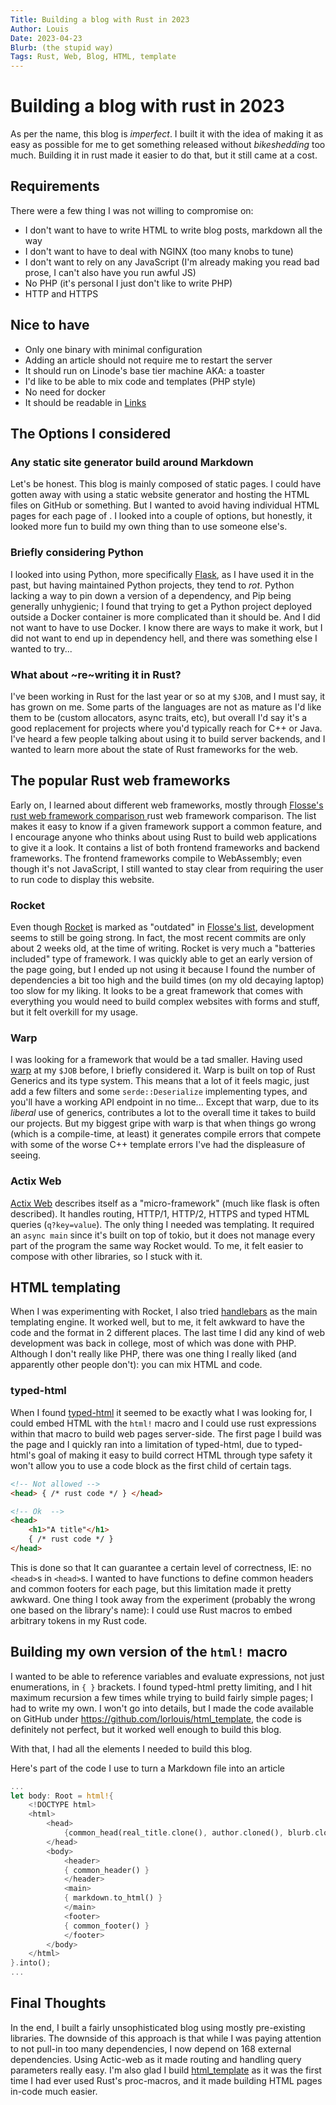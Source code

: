 ```yaml
---
Title: Building a blog with Rust in 2023
Author: Louis
Date: 2023-04-23
Blurb: (the stupid way)
Tags: Rust, Web, Blog, HTML, template
---
```

# Building a blog with rust in 2023

As per the name, this blog is *imperfect*. I built it with the idea of making it
as easy as possible for me to get something released without *bikeshedding* too
much. Building it in rust made it easier to do that, but it still came at a
cost.

## Requirements

There were a few thing I was not willing to compromise on:

* I don't want to have to write HTML to write blog posts, markdown all the way
* I don't want to have to deal with NGINX (too many knobs to tune)
* I don't want to rely on any JavaScript (I'm already making you read bad
  prose, I can't also have you run awful JS)
* No PHP (it's personal I just don't like to write PHP)
* HTTP and HTTPS

## Nice to have

* Only one binary with minimal configuration
* Adding an article should not require me to restart the server
* It should run on Linode's base tier machine AKA: a toaster
* I'd like to be able to mix code and templates (PHP style)
* No need for docker
* It should be readable in [Links](http://links.twibright.com/)

## The Options I considered

### Any static site generator build around Markdown

Let's be honest. This blog is mainly composed of static pages. I could have
gotten away with using a static website generator and hosting the
HTML files on GitHub or something. But I wanted to avoid having individual HTML
pages for each page of </articles>. I looked into a couple of options, but
honestly, it looked more fun to build my own thing than to use someone else's.

### Briefly considering Python

I looked into using Python, more specifically
[Flask](https://flask.palletsprojects.com/en/2.2.x/), as I have used it in the
past, but having maintained Python projects, they tend to *rot*. Python lacking
a way to pin down a version of a dependency, and Pip being generally
unhygienic; I found that trying to get a Python project deployed outside a
Docker container is more complicated than it should be. And I did not want to
have to use Docker. I know there are ways to make it work, but I did not want
to end up in dependency hell, and there was something else I wanted to try...

### What about ~re~writing it in Rust?

I've been working in Rust for the last year or so at my `$JOB`, and I must
say, it has grown on me. Some parts of the languages are not as mature as I'd
like them to be (custom allocators, async traits, etc), but overall I'd say
it's a good replacement for projects where you'd typically reach for C++ or
Java. I've heard a few people talking about using it to build server backends,
and I wanted to learn more about the state of Rust frameworks for the web.

## The popular Rust web frameworks

Early on, I learned about different web frameworks, mostly through [Flosse's
rust web framework comparison
](https://github.com/flosse/rust-web-framework-comparison) rust web framework
comparison. The list makes it easy to know if a given framework support a
common feature, and I encourage anyone who thinks about using Rust to build web
applications to give it a look. It contains a list of both frontend frameworks
and backend frameworks. The frontend frameworks compile to WebAssembly; even
though it's not JavaScript, I still wanted to stay clear from requiring the
user to run code to display this website.

### Rocket

Even though [Rocket](https://rocket.rs/) is marked as "outdated" in [Flosse's
list](https://github.com/flosse/rust-web-framework-comparison), development
seems to still be going strong. In fact, the most recent commits are only about
2 weeks old, at the time of writing. Rocket is very much a "batteries included"
type of framework. I was quickly able to get an early version of the
</articles> page going, but I ended up not using it because I found the number
of dependencies a bit too high and the build times (on my old decaying laptop)
too slow for my liking. It looks to be a great framework that comes with
everything you would need to build complex websites with forms and stuff, but
it felt overkill for my usage.

### Warp

I was looking for a framework that would be a tad smaller. Having used
[warp](https://docs.rs/warp/latest/warp/) at my `$JOB` before, I briefly
considered it. Warp is built on top of Rust Generics and its type system. This
means that a lot of it feels magic, just add a few filters and some
`serde::Deserialize` implementing types, and you'll have a working API
endpoint in no time... Except that warp, due to its *liberal* use of generics,
contributes a lot to the overall time it takes to build our projects. But my
biggest gripe with warp is that when things go wrong (which is a compile-time,
at least) it generates compile errors that compete with some of the worse C++
template errors I've had the displeasure of seeing.

### Actix Web

[Actix Web](https://actix.rs/docs/whatis) describes itself as a
"micro-framework" (much like flask is often described). It handles routing,
HTTP/1, HTTP/2, HTTPS and typed HTML queries (`q?key=value`). The only thing I
needed was templating. It required an `async main` since it's built on top of
tokio, but it does not manage every part of the program the same way Rocket
would. To me, it felt easier to compose with other libraries, so I stuck with
it.

## HTML templating

When I was experimenting with Rocket, I also tried
[handlebars](https://docs.rs/handlebars/latest/handlebars/) as the main
templating engine. It worked well, but to me, it felt awkward to have the code
and the format in 2 different places. The last time I did any kind of web
development was back in college, most of which was done with PHP. Although I
don't really like PHP, there was one thing I really liked (and apparently other
people don't): you can mix HTML and code.

### typed-html

When I found [typed-html](https://github.com/bodil/typed-html) it seemed to be
exactly what I was looking for, I could embed HTML with the `html!` macro
and I could use rust expressions within that macro to build web pages
server-side. The first page I build was the </articles> page and I quickly ran
into a limitation of typed-html, due to typed-html's goal of making it easy to
build correct HTML through type safety it won't allow you to use a code block
as the first child of certain tags.

```html
<!-- Not allowed -->
<head> { /* rust code */ } </head>

<!-- Ok  -->
<head>
    <h1>"A title"</h1>
    { /* rust code */ }
</head>
```

This is done so that It can guarantee a certain level of correctness, IE: no
`<head>`s in `<head>`s. I wanted to have functions to define common headers and
common footers for each page, but this limitation made it pretty awkward. One
thing I took away from the experiment (probably the wrong one based on the
library's name): I could use Rust macros to embed arbitrary tokens in my Rust
code.

## Building my own version of the `html!` macro

I wanted to be able to reference variables and evaluate expressions, not just
enumerations, in `{ }` brackets. I found typed-html pretty limiting, and I
hit maximum recursion a few times while trying to build fairly simple pages; I
had to write my own. I won't go into details, but I made the code available on
GitHub under <https://github.com/lorlouis/html_template>, the code is
definitely not perfect, but it worked well enough to build this blog.

With that, I had all the elements I needed to build this blog.

Here's part of the code I use to turn a Markdown file into an article

```rust
...
let body: Root = html!{
    <!DOCTYPE html>
    <html>
        <head>
            {common_head(real_title.clone(), author.cloned(), blurb.cloned())}
        </head>
        <body>
            <header>
            { common_header() }
            </header>
            <main>
            { markdown.to_html() }
            </main>
            <footer>
            { common_footer() }
            </footer>
        </body>
    </html>
}.into();
...
```

## Final Thoughts

In the end, I built a fairly unsophisticated blog using mostly pre-existing
libraries. The downside of this approach is that while I was paying attention
to not pull-in too many dependencies, I now depend on 168 external
dependencies. Using Actic-web as it made routing and handling query parameters
really easy. I'm also glad I build
[html\_template](https://github.com/lorlouis/html_template) as it was the first
time I had ever used Rust's proc-macros, and it made building HTML pages
in-code much easier.
